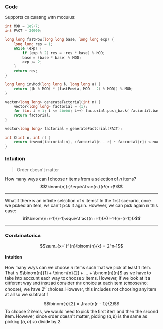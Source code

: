 ### Code
Supports calculating with modulus:
```cpp
int MOD = 1e9+7;
int FACT = 20000;

long long fastPow(long long base, long long exp) {
	long long res = 1;
	while (exp) {
		if (exp % 2) res = (res * base) % MOD;
		base = (base * base) % MOD;
		exp /= 2;
	}
	return res;
}

long long invMod(long long b, long long a) {
    return ((b % MOD) * (fastPow(a, MOD - 2) % MOD)) % MOD;
}

vector<long long> generateFactorial(int n) {
    vector<long long> factorial = {1};
    for (int i = 1; i <= 20000; i++) factorial.push_back((factorial.back() * i) % MOD);
    return factorial;
}

vector<long long> factorial = generateFactorial(FACT);

int C(int n, int r) {
    return invMod(factorial[n], (factorial[n - r] * factorial[r]) % MOD);
}
```


### Intuition
> Order doesn't matter

How many ways can I choose $r$ items from a selection of $n$ items?
$$\binom{n}{r}\equiv\frac{n!}{r!(n-r)!}$$

---
What if there is an infinite selection of $n$ items? In the first scenario, once we picked an item, we can't pick it again. However, we can pick again in this case:
$$\binom{n+r-1}{r-1}\equiv\frac{(n+r-1)!}{(r-1)!(n-(r-1))!}$$

---

### Combinatorics
$$\sum_{x=1}^{n}\binom{n}{x} = 2^n-1$$
#### Intuition
How many ways can we choose $n$ items such that we pick at least 1 item. That is $\binom{n}{1} + \binom{n}{2} + ... + \binom{n}{n}$ as we have to take into account each way to choose $x$ items. However, if we look at it a different way and instead consider the choice at each item (choose/not choose), we have $2^n$ choices. However, this includes not choosing any item at all so we subtract 1.


$$\binom{n}{2} = \frac{n(n - 1)}{2}$$
To choose 2 items, we would need to pick the first item and then the second item. However, since order doesn't matter, picking $(a, b)$ is the same as picking $(b, a)$ so divide by 2.